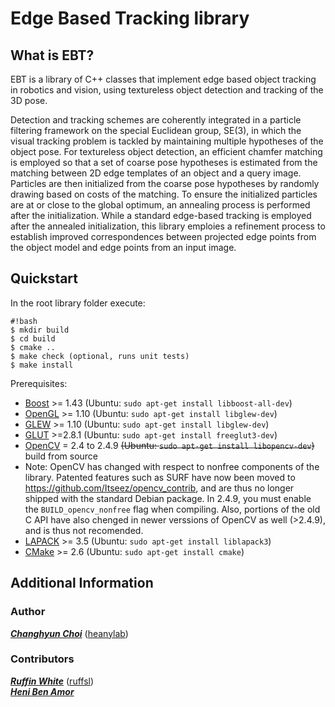 Edge Based Tracking library
===================================================

What is EBT?
--------------

EBT is a library of C++ classes that implement edge based object tracking in robotics and vision, using textureless object detection and tracking of the 3D pose.  

Detection and tracking schemes are coherently integrated in a particle filtering framework on the special Euclidean group, SE(3), in which the visual tracking problem is tackled by maintaining multiple hypotheses of the object pose. For textureless object detection, an efficient chamfer matching is employed so that a set of coarse pose hypotheses is estimated from the matching between 2D edge templates of an object and a query image. Particles are then initialized from the coarse pose hypotheses by randomly drawing based on costs of the matching. To ensure the initialized particles are at or close to the global optimum, an annealing process is performed after the initialization. While a standard edge-based tracking is employed after the annealed initialization, this library emploies a refinement process to establish improved correspondences between projected edge points from the object model and edge points from an input image.

Quickstart
----------

In the root library folder execute:

```
#!bash
$ mkdir build
$ cd build
$ cmake ..
$ make check (optional, runs unit tests)
$ make install
```

Prerequisites:

- [Boost](http://www.boost.org/users/download/) >= 1.43 (Ubuntu: `sudo apt-get install libboost-all-dev`)
- [OpenGL](http://www.opengl.org/) >= 1.10 (Ubuntu: `sudo apt-get install libglew-dev`)
- [GLEW](http://glew.sourceforge.net/) >= 1.10 (Ubuntu: `sudo apt-get install libglew-dev`)
- [GLUT](http://www.opengl.org/resources/libraries/glut/) >=2.8.1 (Ubuntu: `sudo apt-get install freeglut3-dev`)
- [OpenCV](http://opencv.org/downloads.html) = 2.4 to 2.4.9 ~~(Ubuntu: `sudo apt-get install libopencv-dev`)~~ build from source
 -  Note: OpenCV has changed with respect to nonfree components of the library. Patented features such as SURF have now been moved to https://github.com/Itseez/opencv_contrib, and are thus no longer shipped with the standard Debian package. In 2.4.9, you must enable the `BUILD_opencv_nonfree` flag when compiling. Also, portions of the old C API have also chenged in newer verssions of OpenCV as well (>2.4.9), and is thus not recomended.
- [LAPACK](http://www.netlib.org/lapack/) >= 3.5 (Ubuntu: `sudo apt-get install liblapack3`)
- [CMake](http://www.cmake.org/cmake/resources/software.html) >= 2.6 (Ubuntu: `sudo apt-get install cmake`)

Additional Information
----------------------
### Author
[***Changhyun Choi***](http://www.cc.gatech.edu/~cchoi/About_Me.html) ([heanylab](https://github.com/heanylab))  
### Contributors
[***Ruffin White***](http://about.me/ruffin) ([ruffsl](https://github.com/ruffsl))  
[***Heni Ben Amor***](http://henibenamor.weebly.com/)
